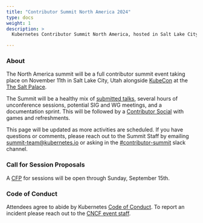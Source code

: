 ```yaml
---
title: "Contributor Summit North America 2024"
type: docs
weight: 1
description: >
  Kubernetes Contributor Summit North America, hosted in Salt Lake City, Utah.

---
```



### About

The North America summit will be a full contributor summit event taking place on November 11th
in Salt Lake City, Utah alongside
<a href="https://events.linuxfoundation.org/kubecon-cloudnativecon-north-america/" rel="noopener noreferrer" target="_blank">KubeCon</a>
at the
<a href="https://www.visitsaltlake.com/salt-palace-convention-center/" rel="noopener noreferrer" target="_blank">The Salt Palace</a>.

The Summit will be a healthy mix of [submitted talks](/events/2024/kcsna/schedule/#cfp),
several hours of unconference sessions, potential SIG and WG meetings, and a documentation
sprint.  This will be followed by a [Contributor Social](/events/2024/kcsna/social) with games
and refreshments.

This page will be updated as more activities are scheduled. If you have
questions or comments, please reach out to the Summit Staff by emailing
summit-team@kubernetes.io or asking in the
<a href="https://kubernetes.slack.com/messages/contributor-summit" rel="noopener noreferrer" target="_blank">#contributor-summit</a>
slack channel.

[location]: /events/2024/kcsna/location/

### Call for Session Proposals

A [CFP] for sessions will be open through Sunday, September 15th.

[CFP]: https://forms.gle/5RJBiKtuYsBDYAsVA

### Code of Conduct

Attendees agree to abide by Kubernetes [Code of Conduct]. To report an incident
please reach out to the [CNCF event staff].

[Code of Conduct]: /community/code-of-conduct
[CNCF event staff]: https://events.linuxfoundation.org/kubecon-cloudnativecon-north-america/attend/code-of-conduct/#unacceptable-behavior

[email us]: mailto:summit-team@kubernetes.io

